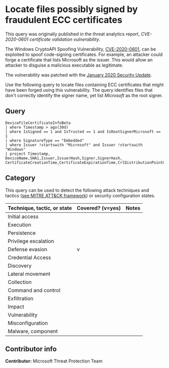 # Locate files possibly signed by fraudulent ECC certificates

This query was originally published in the threat analytics report, *CVE-2020-0601 certificate validation vulnerability*.

The Windows CryptoAPI Spoofing Vulnerability, [CVE-2020-0601](https://portal.msrc.microsoft.com/security-guidance/advisory/CVE-2020-0601), can be exploited to spoof code-signing certificates. For example, an attacker could forge a certificate that lists Microsoft as the issuer. This would allow an attacker to disguise a malicious executable as legitimate.

The vulnerability was patched with the [January 2020 Security Update](https://portal.msrc.microsoft.com/security-guidance/releasenotedetail/2020-Jan).

Use the following query to locate files containing ECC certificates that might have been forged using this vulnerability. The query identifies files that don't correctly identify the signer name, yet list *Microsoft* as the root signer.

## Query

```
DeviceFileCertificateInfoBeta
| where Timestamp > ago(30d)
| where IsSigned == 1 and IsTrusted == 1 and IsRootSignerMicrosoft == 1
| where SignatureType == "Embedded"
| where Issuer !startswith "Microsoft" and Issuer !startswith "Windows"
| project Timestamp, DeviceName,SHA1,Issuer,IssuerHash,Signer,SignerHash,
CertificateCreationTime,CertificateExpirationTime,CrlDistributionPointUrls
```

## Category

This query can be used to detect the following attack techniques and tactics ([see MITRE ATT&CK framework](https://attack.mitre.org/)) or security configuration states.

| Technique, tactic, or state | Covered? (v=yes) | Notes |
|------------------------|----------|-------|
| Initial access |  |  |
| Execution |  |  |
| Persistence |  |  |
| Privilege escalation |  |  |
| Defense evasion | v |  |
| Credential Access |  |  |
| Discovery |  |  |
| Lateral movement |  |  |
| Collection |  |  |
| Command and control |  |  |
| Exfiltration |  |  |
| Impact |  |  |
| Vulnerability |  |  |
| Misconfiguration |  |  |
| Malware, component |  |  |


## Contributor info

**Contributor:** Microsoft Threat Protection Team
